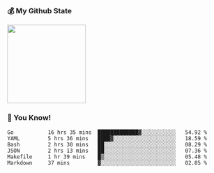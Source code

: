 ### :moneybag: My Github State

<img height="180em" src="https://github-readme-stats.vercel.app/api?username=G-Asura&show_icons=true&hide_border=true&count_private=true&include_all_commits=true" />

### :pill: You Know!
<!--START_SECTION:waka-->

```text
Go           16 hrs 35 mins  █████████████▓░░░░░░░░░░░   54.92 %
YAML         5 hrs 36 mins   ████▓░░░░░░░░░░░░░░░░░░░░   18.59 %
Bash         2 hrs 30 mins   ██░░░░░░░░░░░░░░░░░░░░░░░   08.29 %
JSON         2 hrs 13 mins   ██░░░░░░░░░░░░░░░░░░░░░░░   07.36 %
Makefile     1 hr 39 mins    █▒░░░░░░░░░░░░░░░░░░░░░░░   05.48 %
Markdown     37 mins         ▓░░░░░░░░░░░░░░░░░░░░░░░░   02.05 %
```

<!--END_SECTION:waka-->

<!--
**G-Asura/G-Asura** is a ✨ _special_ ✨ repository because its `README.md` (this file) appears on your GitHub profile.

Here are some ideas to get you started:

- 🔭 I’m currently working on ...
- 🌱 I’m currently learning ...
- 👯 I’m looking to collaborate on ...
- 🤔 I’m looking for help with ...
- 💬 Ask me about ...
- 📫 How to reach me: ...
- 😄 Pronouns: ...
- ⚡ Fun fact: ...
-->
